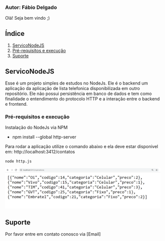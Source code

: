 ### Autor: Fábio Delgado

Olá! Seja bem vindo ;)

## Índice
1. [ServicoNodeJS](#Lista-telefonica)
1. [Pré-requisitos e execução](#ré-requisitos-e-execução)
1. [Suporte](#Suporte)

## ServicoNodeJS

Esse é um projeto simples de estudos no NodeJs. Ele é o backend um aplicação da aplicação de lista telefonica disponibilizada em outro repositório.
Ele não possui persistência em banco de dados e tem como finalidade o entendimento do protocolo HTTP e a interação entre o backend e frontend.

### Pré-requisitos e execução

Instalação do NodeJs via NPM
 - npm install --global http-server

Para rodar a aplicação utilize o comando abaixo e ela deve estar disponivel em: http://localhost:3412/contatos
 ```shell
node http.js
```

![angularJs](/img/captura.png)

## Suporte

Por favor entre em contato conosco via [Email]